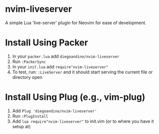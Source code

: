 # nvim-liveserver
A simple Lua 'live-server' plugin for Neovim for ease of development.

# Install Using Packer
1. In your `packer.lua` add `diegoandino/nvim-liveserver`
2. Run `:PackerSync`
3. In your `init.lua` add `require"nvim-liveserver"`
4. To test, run: `:LiveServer` and it should start serving the current file or directory open

# Install Using Plug (e.g., vim-plug)
1. Add `Plug 'diegoandino/nvim-liveserver'`
2. Run `:PlugInstall`
3. Add `lua require"nvim-liveserver"` to init.vim (or to where you have it setup at)
